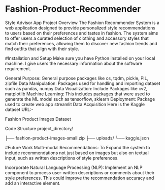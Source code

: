 # Fashion-Product-Recommender
Style Advisor App
Project Overview
The Fashion Recommender System is a web application designed to provide personalized style recommendations to users based on their preferences and tastes in fashion. The system aims to offer users a curated selection of clothing and accessory styles that match their preferences, allowing them to discover new fashion trends and find outfits that align with their style.



#Installation and Setup
Make sure you have Python installed on your local machine. I give users the necessary information about the software requirement.

General Purpose: General purpose packages like os, tqdm, pickle, PIL, zipfile
Data Manipulation: Packages used for handling and importing dataset such as pandas, numpy
Data Visualization: Include Packages like cv2, matplotlib
Machine Learning: This includes packages that were used to generate the ML model such as tensorflow, sklearn
Deployment: Package used to create web app streamlit
Data Acquisition
Here is the Kaggle dataset URL:-

Fashion Product Images Dataset

Code Structure
project_directory/

├── fashion-product-images-small.zip
├── uploads/
└── kaggle.json

#Future Work
Multi-modal Recommendations: To Expand the system to include recommendations not just based on images but also on textual input, such as written descriptions of style preferences.

Incorporate Natural Language Processing (NLP): Implement an NLP component to process user-written descriptions or comments about their style preferences. This could improve the recommendation accuracy and add an interactive element.
